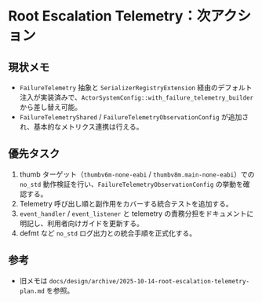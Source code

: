 # Root Escalation Telemetry：次アクション

## 現状メモ
- `FailureTelemetry` 抽象と `SerializerRegistryExtension` 経由のデフォルト注入が実装済みで、`ActorSystemConfig::with_failure_telemetry_builder` から差し替え可能。
- `FailureTelemetryShared` / `FailureTelemetryObservationConfig` が追加され、基本的なメトリクス連携は行える。

## 優先タスク
1. thumb ターゲット（`thumbv6m-none-eabi` / `thumbv8m.main-none-eabi`）での `no_std` 動作検証を行い、`FailureTelemetryObservationConfig` の挙動を確認する。
2. Telemetry 呼び出し順と副作用をカバーする統合テストを追加する。
3. `event_handler` / `event_listener` と telemetry の責務分担をドキュメントに明記し、利用者向けガイドを更新する。
4. defmt など `no_std` ログ出力との統合手順を正式化する。

## 参考
- 旧メモは `docs/design/archive/2025-10-14-root-escalation-telemetry-plan.md` を参照。

